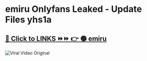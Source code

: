 
 # emiru Onlyfans Leaked - Update Files yhs1a

## <h2><a href="https://clipsfans.com/emiru&ref=git">🔗 Click to LINKS ⏩⏩ 👉 🟢 emiru </a></h2>

<a href="https://clipsfans.com/emiru&ref=git" rel="nofollow" data-target="animated-image.originalLink"><img src="https://i.ibb.co.com/xMMVF88/686577567.gif" alt="Viral Video Original" style="max-width: 100%; display: inline-block;" data-target="animated-image.originalImage"></a>

